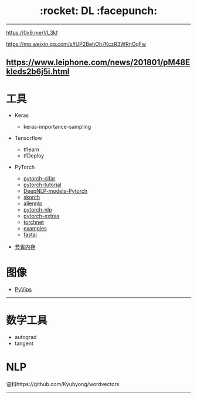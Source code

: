 <h1 align = "center">:rocket: DL :facepunch:</h1>

---

https://0x9.me/VL3kf

https://mp.weixin.qq.com/s/lUP2BehOh7KczR3WRnOqFw

https://www.leiphone.com/news/201801/pM48Ekleds2b6j5i.html
---
# 工具
- Keras
  - keras-importance-sampling
- Tensorflow
  - tflearn
  - tfDeploy
- PyTorch
    - [pytorch-cifar][12]
    - [pytorch-tutorial][6]
    - [DeepNLP-models-Pytorch][5]
    - [skorch][3]
    - [allennlp][4]
    - [pytorch-nlp][10]
    - [pytorch-extras][11]
    - [torchnet][7]
    - [examples][8]
    - [fastai][9]
    
- [节省内存][2]

# 图像
- [PyVips][1]

---
# 数学工具
- autograd
- tangent

# NLP
语料https://github.com/Kyubyong/wordvectors

---
[1]: https://github.com/jcupitt/pyvips
[2]: https://github.com/openai/gradient-checkpointing
[3]: https://github.com/dnouri/skorch
[4]: https://github.com/allenai/allennlp
[5]: https://github.com/DSKSD/DeepNLP-models-Pytorch#references
[6]: https://github.com/Jie-Yuan/pytorch-tutorial
[7]: https://github.com/pytorch/tnt
[8]: https://github.com/pytorch/examples
[9]: https://github.com/fastai/fastai
[10]: https://github.com/PetrochukM/PyTorch-NLP
[11]: https://github.com/mrdrozdov-github/pytorch-extras
[12]: https://github.com/kuangliu/pytorch-cifar
